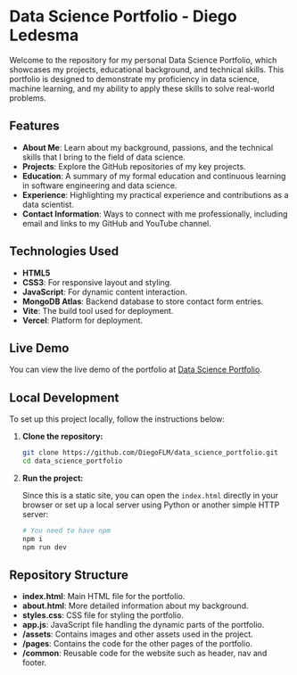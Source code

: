 # Data Science Portfolio - Diego Ledesma

Welcome to the repository for my personal Data Science Portfolio, which showcases my projects, educational background, and technical skills. This portfolio is designed to demonstrate my proficiency in data science, machine learning, and my ability to apply these skills to solve real-world problems.

## Features

- **About Me**: Learn about my background, passions, and the technical skills that I bring to the field of data science.
- **Projects**: Explore the GitHub repositories of my key projects.
- **Education**: A summary of my formal education and continuous learning in software engineering and data science.
- **Experience**: Highlighting my practical experience and contributions as a data scientist.
- **Contact Information**: Ways to connect with me professionally, including email and links to my GitHub and YouTube channel.

## Technologies Used

- **HTML5**
- **CSS3**: For responsive layout and styling.
- **JavaScript**: For dynamic content interaction.
- **MongoDB Atlas**: Backend database to store contact form entries.
- **Vite**: The build tool used for deployment.
- **Vercel**: Platform for deployment.

## Live Demo

You can view the live demo of the portfolio at [Data Science Portfolio](https://data-science-portfolio-livid.vercel.app/).

## Local Development

To set up this project locally, follow the instructions below:

1. **Clone the repository:**

    ```bash
    git clone https://github.com/DiegoFLM/data_science_portfolio.git
    cd data_science_portfolio
    ```

2. **Run the project:**
   
   Since this is a static site, you can open the `index.html` directly in your browser or set up a local server using Python or another simple HTTP server:

   ```bash
   # You need to have npm
   npm i
   npm run dev
   ```



   
## Repository Structure

- **index.html**: Main HTML file for the portfolio.
- **about.html**: More detailed information about my background.
- **styles.css**: CSS file for styling the portfolio.
- **app.js**: JavaScript file handling the dynamic parts of the portfolio.
- **/assets**: Contains images and other assets used in the project.
- **/pages**: Contains the code for the other pages of the portfolio.
- **/common**: Reusable code for the website such as header, nav and footer. 